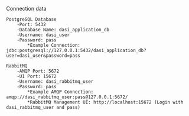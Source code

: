 Connection data
  
	PostgreSQL Database
		-Port: 5432
		-Database Name: dasi_application_db
		-Username: dasi_user
		-Password: pass
			*Example Connection: jdbc:postgresql://127.0.0.1:5432/dasi_application_db?user=dasi_user&password=pass

	RabbitMQ
		-AMQP Port: 5672
		-UI Port: 15672
		-Username: dasi_rabbitmq_user
		-Password: pass
			*Example AMQP Connection: amqp://dasi_rabbitmq_user:pass@127.0.0.1:5672/
			*RabbitMQ Management UI: http://localhost:15672 (Login with dasi_rabbitmq_user and pass)

